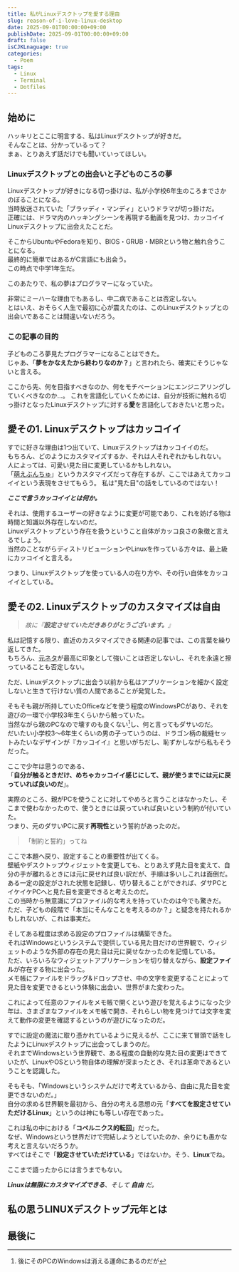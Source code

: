 ```yaml
---
title: 私がLinuxデスクトップを愛する理由
slug: reason-of-i-love-linux-desktop
date: 2025-09-01T00:00:00+09:00
publishDate: 2025-09-01T00:00:00+09:00
draft: false
isCJKLnaguage: true
categories:
  - Poem
tags:
  - Linux
  - Terminal
  - Dotfiles
---
```


## 始めに

ハッキリとここに明言する、私はLinuxデスクトップが好きだ。\
そんなことは、分かっているって？\
まぁ、とりあえず話だけでも聞いていってほしい。

### Linuxデスクトップとの出会いと子どものころの夢

Linuxデスクトップが好きになる切っ掛けは、私が小学校6年生のころまでさかのぼることになる。\
当時放送されていた「ブラッディ・マンディ」というドラマが切っ掛けだ。\
正確には、ドラマ内のハッキングシーンを再現する動画を見つけ、カッコイイLinuxデスクトップに出会えたことだ。

そこからUbuntuやFedoraを知り、BIOS・GRUB・MBRという物と触れ合うことになる。\
最終的に簡単ではあるがC言語にも出会う。\
この時点で中学1年生だ。

このあたりで、私の夢はプログラマーになっていた。

非常にミーハーな理由でもあるし、中二病であることは否定しない。\
とはいえ、おそらく人生で最初に心が震えたのは、このLinuxデスクトップとの出会いであることは間違いないだろう。

### この記事の目的

子どものころ夢見たプログラマーになることはできた。\
じゃあ、「**夢をかなえたから終わりなのか？**」と言われたら、確実にそうじゃないと言える。

ここから先、何を目指すべきなのか、何をモチベーションにエンジニアリングしていくべきなのか…。
これを言語化していくためには、自分が技術に触れる切っ掛けとなったLinuxデスクトップに対する**愛**を言語化しておきたいと思った。

## 愛その1. Linuxデスクトップはカッコイイ

すでに好きな理由は1つ出ていて、Linuxデスクトップはカッコイイのだ。\
もちろん、どのようにカスタマイズするか、それは人それぞれかもしれない。\
人によっては、可愛い見た目に変更しているかもしれない。\
「[萌えぶんちゅ](https://moebuntu.web.fc2.com/)」というカスタマイズだって存在するが、ここではあえてカッコイイという表現をさせてもらう。
私は"見た目"の話をしているのではない！

***ここで言うカッコイイとは何か。***

それは、使用するユーザーの好きなように変更が可能であり、これを妨げる物は時間と知識以外存在しないのだ。\
Linuxデスクトップという存在を扱うということ自体がカッコ良さの象徴と言えるでしょう。\
当然のことながらディストリビューションやLinuxを作っている方々は、最上級にカッコイイと言える。

つまり、Linuxデスクトップを使っている人の在り方や、その行い自体をカッコイイとしている。

## 愛その2. Linuxデスクトップのカスタマイズは自由

> *故に『**設定させていただきありがとうございます。**』*

私は記憶する限り、直近のカスタマイズできる関連の記事では、この言葉を繰り返してきた。\
もちろん、[元ネタ](https://x.com/ShougoMatsu/status/1706991121979834792)が最高に印象として強いことは否定しないし、それを永遠と擦っていることも否定しない。

ただ、Linuxデスクトップに出会う以前から私はアプリケーションを細かく設定しないと生きて行けない質の人間であることが発覚した。

そもそも親が所持していたOfficeなどを使う程度のWindowsPCがあり、それを遊びの一環で小学校3年生くらいから触っていた。\
当然ながら親のPCなので壊すのも良くない[^1]し、何と言ってもダサいのだ。\
だいたい小学校3〜6年生くらいの男の子っていうのは、ドラゴン柄の裁縫セットみたいなデザインが『カッコイイ』と思いがちだし、恥ずかしながら私もそうだった。

ここで少年は思うのである、\
「**自分が触るときだけ、めちゃカッコイイ感じにして、親が使うまでには元に戻っていれば良いのだ**」。

実際のところ、親がPCを使うことに対してやめろと言うことはなかったし、そこまで使わなかったので、使うときには戻っていれば良いという制約が付いていた。\
つまり、元のダサいPCに戻す**再現性**という誓約があったのだ。

> 「制約と誓約」ってね

ここで本題へ戻り、設定することの重要性が出てくる。\
壁紙やデスクトップウィジェットを変更しても、とりあえず見た目を変えて、自分の手が離れるときには元に戻せれば良い訳だが、手順は多いしこれは面倒だ。\
ある一定の設定がされた状態を記録し、切り替えることができれば、ダサPCとイケイケPCへと見た目を変更できると考えたのだ。\
この当時から無意識にプロファイル的な考えを持っていたのは今でも驚きだ。\
ただ、子どもの段階で「本当にそんなことを考えるのか？」と疑念を持たれるかもしれないが、これは事実だ。

そしてある程度は求める設定のプロファイルは構築できた。\
それはWindowsというシステムで提供している見た目だけの世界観で、ウィジェットのような外部の存在の見た目は元に戻せなかったのを記憶している。\
ただ、いろいろなウィジェットアプリケーションを切り替えながら、**設定ファイル**が存在する物に出会った。\
メモ帳にファイルをドラッグ&ドロップさせ、中の文字を変更することによって見た目を変更できるという体験に出会い、世界がまた変わった。

これによって任意のファイルをメモ帳で開くという遊びを覚えるようになった少年は、さまざまなファイルをメモ帳で開き、それらしい物を見つけては文字を変えて動作の変更を確認するというのが遊びになったのだ。

すでに設定の魔法に取り憑かれているように見えるが、ここに来て冒頭で話をしたようにLinuxデスクトップに出会ってしまうのだ。\
それまでWindowsという世界観で、ある程度の自動的な見た目の変更はできていたが、LinuxやOSという物自体の理解が深まったとき、それは革命であるということを認識した。

そもそも、「Windowsというシステムだけで考えているから、自由に見た目を変更できないのだ。」\
自分の求める世界観を最初から、自分の考える思想の元「**すべてを設定させていただけるLinux**」というのは神にも等しい存在であった。

これは私の中における「**コペルニクス的転回**」だった。\
なぜ、Windowsという世界だけで完結しようとしていたのか、余りにも愚かな考えと言えないだろうか。\
すべてはそこで「**設定させていただけている**」ではないか。そう、**Linux**でね。

ここまで語ったからには言うまでもない。

***Linuxは無限にカスタマイズできる**、そして **自由** だ。*

## 私の思うLINUXデスクトップ元年とは

## 最後に

[^1]: 後にそのPCのWindowsは消える運命にあるのだが

